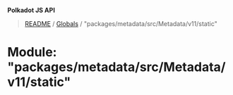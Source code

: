 **Polkadot JS API**

> [README](../README.md) / [Globals](../globals.md) / "packages/metadata/src/Metadata/v11/static"

# Module: "packages/metadata/src/Metadata/v11/static"
